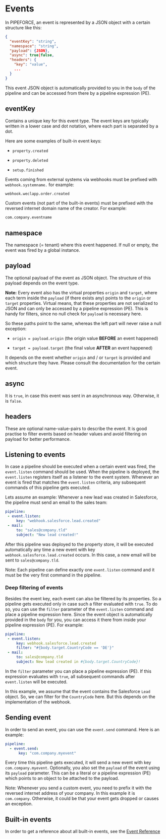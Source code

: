 
# Events

In PIPEFORCE, an event is represented by a JSON object with a certain structure like this:

```json
{
  "eventKey": "string",
  "namespace": "string",
  "payload": {JSON},
  "async": true|false,
  "headers": {
    "key": "value",
    ...
  }
}
```

This event JSON object is automatically provided to you in the `body` of the pipeline and can be accessed from there by a pipeline expression (PE).

## eventKey

Contains a unique key for this event type. The event keys are typically written in a lower case and dot notation, where each part is separated by a dot.

Here are some examples of built-in event keys:

*   `property.created`
    
*   `property.deleted`
    
*   `setup.finished`
    

Events coming from external systems via webhooks must be prefixed with `webhook.systemname.` for example:

```bash
webhook.weclapp.order.created
```

Custom events (not part of the built-in events) must be prefixed with the reversed internet domain name of the creator. For example:

```bash
com.company.eventname
```

## namespace

The namespace (= tenant) where this event happened. If null or empty, the event was fired by a global instance.

## payload

The optional payload of the event as JSON object. The structure of this payload depends on the event type.

**Note:** Every event also has the virtual properties `origin` and `target`, where each term inside the `payload` (if there exists any) points to the `origin` or `target` properties. Virtual means, that these properties are not serialized to JSON and can only be accessed by a pipeline expression (PE). This is handy for filters, since no null check for `payload` is necessary here.

So these paths point to the same, whereas the left part will never raise a null exception:

*   `origin = payload.origin` (the origin value **BEFORE** an event happened)
    
*   `target = payload.target` (the final value **AFTER** an event happened)
    

It depends on the event whether `origin` and / or `target` is provided and which structure they have. Please consult the documentation for the certain event.

## async

It is `true`, in case this event was sent in an asynchronous way. Otherwise, it is `false`.

## headers

These are optional name-value-pairs to describe the event. It is good practise to filter events based on header values and avoid filtering on payload for better performance.

## Listening to events

In case a pipeline should be executed when a certain event was fired, the `event.listen` command should be used. When the pipeline is deployed, the `event.listen` registers itself as a listener to the event system. Whenever an event is fired that matches the `event.listen` criteria, any subsequent commands of this pipeline gets executed.

Lets assume an example: Whenever a new lead was created in Salesforce, the pipeline must send an email to the sales team:

```yaml
pipeline:
 - event.listen:
     key: "webhook.salesforce.lead.created"
 - mail:
     to: "sales@company.tld"
     subject: "New lead created!"
```

After this pipeline was deployed to the property store, it will be executed automatically any time a new event with key `webhook.salesforce.lead.created` occurs. In this case, a new email will be sent to `sales@company.tld`.

Note: Each pipeline can define exactly one `event.listen` command and it must be the very first command in the pipeline.

### Deep filtering of events

Besides the event key, each event can also be filtered by its properties. So a pipeline gets executed only in case such a filter evaluated with `true`. To do so, you can use the `filter` parameter of the `event.listen` command and place a pipeline expression here. Since the event object is automatically provided in the `body` for you, you can access it there from inside your pipeline expression (PE). For example:

```yaml
pipeline:
 - event.listen:
     key: webhook.salesforce.lead.created
     filter: "#{body.target.CountryCode == 'DE'}"
 - mail:
     to: sales@company.tld
     subject: New lead created in #{body.target.CountryCode}!
```

In the `filter` parameter you can place a pipeline expression (PE). If this expression evaluates with `true`, all subsequent commands after `event.listen` will be executed.

In this example, we assume that the event contains the Salesforce `Lead` object. So, we can filter for the `CountryCode` here. But this depends on the implementation of the webhook.

## Sending event

In order to send an event, you can use the `event.send` command. Here is an example:

```yaml
pipeline:
  - event.send:
      key: "com.company.myevent"
```

Every time this pipeline gets executed, it will send a new event with key `com.company.myevent`. Optionally, you also set the `payload` of the event using its `payload` parameter. This can be a literal or a pipeline expression (PE) which points to an object to be attached to the payload.

Note: Whenever you send a custom event, you need to prefix it with the reversed internet address of your company. In this example it is `com.company`. Otherwise, it could be that your event gets dropped or causes an exception.

## Built-in events

In order to get a reference about all built-in events, see the [Event Reference](../api/events.md)